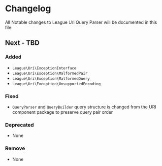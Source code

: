 # Changelog

All Notable changes to League Uri Query Parser will be documented in this file

## Next - TBD

### Added

- `League\Uri\ExceptionInterface`
- `League\Uri\Exception\MalformedPair`
- `League\Uri\Exception\MalformedQuery`
- `League\Uri\Exception\UnsupportedEncoding`

### Fixed

- `QueryParser` and `QueryBuilder` query structure is changed from the URI component package to preserve query pair order

### Deprecated

- None

### Remove

- None